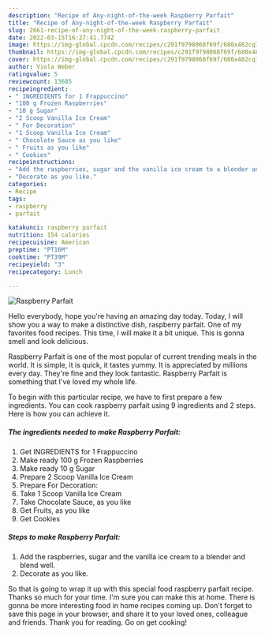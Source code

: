 ```yaml
---
description: "Recipe of Any-night-of-the-week Raspberry Parfait"
title: "Recipe of Any-night-of-the-week Raspberry Parfait"
slug: 2661-recipe-of-any-night-of-the-week-raspberry-parfait
date: 2022-03-15T16:27:41.774Z
image: https://img-global.cpcdn.com/recipes/c291f9798068f69f/680x482cq70/raspberry-parfait-recipe-main-photo.jpg
thumbnail: https://img-global.cpcdn.com/recipes/c291f9798068f69f/680x482cq70/raspberry-parfait-recipe-main-photo.jpg
cover: https://img-global.cpcdn.com/recipes/c291f9798068f69f/680x482cq70/raspberry-parfait-recipe-main-photo.jpg
author: Viola Weber
ratingvalue: 5
reviewcount: 13685
recipeingredient:
- " INGREDIENTS for 1 Frappuccino"
- "100 g Frozen Raspberries"
- "10 g Sugar"
- "2 Scoop Vanilla Ice Cream"
- " For Decoration"
- "1 Scoop Vanilla Ice Cream"
- " Chocolate Sauce as you like"
- " Fruits as you like"
- " Cookies"
recipeinstructions:
- "Add the raspberries, sugar and the vanilla ice cream to a blender and blend well."
- "Decorate as you like."
categories:
- Recipe
tags:
- raspberry
- parfait

katakunci: raspberry parfait 
nutrition: 154 calories
recipecuisine: American
preptime: "PT16M"
cooktime: "PT39M"
recipeyield: "3"
recipecategory: Lunch

---
```



![Raspberry Parfait](https://img-global.cpcdn.com/recipes/c291f9798068f69f/680x482cq70/raspberry-parfait-recipe-main-photo.jpg)

Hello everybody, hope you're having an amazing day today. Today, I will show you a way to make a distinctive dish, raspberry parfait. One of my favorites food recipes. This time, I will make it a bit unique. This is gonna smell and look delicious.



Raspberry Parfait is one of the most popular of current trending meals in the world. It is simple, it is quick, it tastes yummy. It is appreciated by millions every day. They're fine and they look fantastic. Raspberry Parfait is something that I've loved my whole life.


To begin with this particular recipe, we have to first prepare a few ingredients. You can cook raspberry parfait using 9 ingredients and 2 steps. Here is how you can achieve it.

<!--inarticleads1-->

##### The ingredients needed to make Raspberry Parfait:

1. Get  INGREDIENTS for 1 Frappuccino
1. Make ready 100 g Frozen Raspberries
1. Make ready 10 g Sugar
1. Prepare 2 Scoop Vanilla Ice Cream
1. Prepare  For Decoration:
1. Take 1 Scoop Vanilla Ice Cream
1. Take  Chocolate Sauce, as you like
1. Get  Fruits, as you like
1. Get  Cookies




<!--inarticleads2-->

##### Steps to make Raspberry Parfait:

1. Add the raspberries, sugar and the vanilla ice cream to a blender and blend well.
1. Decorate as you like.




So that is going to wrap it up with this special food raspberry parfait recipe. Thanks so much for your time. I'm sure you can make this at home. There is gonna be more interesting food in home recipes coming up. Don't forget to save this page in your browser, and share it to your loved ones, colleague and friends. Thank you for reading. Go on get cooking!
